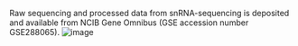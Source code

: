 Raw sequencing and processed data from snRNA-sequencing is deposited and available from NCIB Gene Omnibus (GSE accession number GSE288065). ![image](https://github.com/user-attachments/assets/cc3b9112-6e0a-4b80-9dca-62c758fc1e0f)
